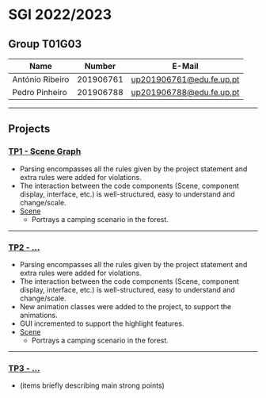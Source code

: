 # SGI 2022/2023

## Group T01G03
| Name             | Number    | E-Mail             |
| ---------------- | --------- | ------------------ |
| António Ribeiro         | 201906761 | up201906761@edu.fe.up.pt                |
| Pedro Pinheiro         | 201906788 | up201906788@edu.fe.up.pt|

----

## Projects

### [TP1 - Scene Graph](tp1)

- Parsing encompasses all the rules given by the project statement and extra rules were added for violations.
- The interaction between the code components (Scene, component display, interface, etc.)
is well-structured, easy to understand and change/scale. 
- [Scene](tp1/scenes/SGI_TP1_XML_T01_G03_v01.xml)
  - Portrays a camping scenario in the forest.

-----

### [TP2 - ...](tp2)
- Parsing encompasses all the rules given by the project statement and extra rules were added for violations.
- The interaction between the code components (Scene, component display, interface, etc.)
  is well-structured, easy to understand and change/scale.
- New animation classes were added to the project, to support the animations.
- GUI incremented to support the highlight features.
- [Scene](tp2/scenes/SGI_TP1_XML_T01_G03_v03.xml)
  - Portrays a camping scenario in the forest.
----

### [TP3 - ...](tp3)
- (items briefly describing main strong points)

